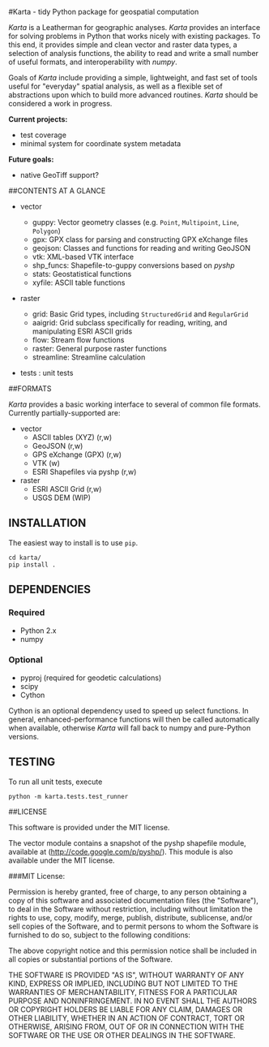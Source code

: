 #Karta - tidy Python package for geospatial computation

*Karta* is a Leatherman for geographic analyses. *Karta* provides an interface
for solving problems in Python that works nicely with existing packages. To this
end, it provides simple and clean vector and raster data types, a selection of
analysis functions, the ability to read and write a small number of useful
formats, and interoperability with *numpy*.

Goals of *Karta* include providing a simple, lightweight, and fast set of tools
useful for "everyday" spatial analysis, as well as a flexible set of
abstractions upon which to build more advanced routines. *Karta* should be
considered a work in progress.

**Current projects:**
- test coverage
- minimal system for coordinate system metadata

**Future goals:**
- native GeoTiff support?

##CONTENTS AT A GLANCE

- vector
    - guppy:        Vector geometry classes (e.g. `Point`, `Multipoint`, `Line`, `Polygon`)
    - gpx:          GPX class for parsing and constructing GPX eXchange files
    - geojson:      Classes and functions for reading and writing GeoJSON
    - vtk:          XML-based VTK interface
    - shp\_funcs:   Shapefile-to-guppy conversions based on _pyshp_
    - stats:        Geostatistical functions
    - xyfile:       ASCII table functions

- raster
    - grid:         Basic Grid types, including `StructuredGrid` and `RegularGrid`
    - aaigrid:      Grid subclass specifically for reading, writing, and manipulating ESRI ASCII grids
    - flow:         Stream flow functions
    - raster:       General purpose raster functions
    - streamline:   Streamline calculation

- tests : unit tests


##FORMATS

*Karta* provides a basic working interface to several of common file formats.
Currently partially-supported are:

- vector
    - ASCII tables (XYZ) (r,w)
    - GeoJSON (r,w)
    - GPS eXchange (GPX) (r,w)
    - VTK (w)
    - ESRI Shapefiles via pyshp (r,w)
- raster
    - ESRI ASCII Grid (r,w)
    - USGS DEM (WIP)

## INSTALLATION

The easiest way to install is to use `pip`.

    cd karta/
    pip install .

## DEPENDENCIES

### Required

- Python 2.x
- numpy

### Optional

- pyproj (required for geodetic calculations)
- scipy
- Cython

Cython is an optional dependency used to speed up select functions. In general,
enhanced-performance functions will then be called automatically when available,
otherwise *Karta* will fall back to numpy and pure-Python versions.

## TESTING

To run all unit tests, execute

    python -m karta.tests.test_runner

##LICENSE

This software is provided under the MIT license.

The vector module contains a snapshot of the pyshp shapefile module, available
at (http://code.google.com/p/pyshp/). This module is also available under the
MIT license.

###MIT License:

Permission is hereby granted, free of charge, to any person obtaining a copy of
this software and associated documentation files (the "Software"), to deal in
the Software without restriction, including without limitation the rights to
use, copy, modify, merge, publish, distribute, sublicense, and/or sell copies of
the Software, and to permit persons to whom the Software is furnished to do so,
subject to the following conditions:

The above copyright notice and this permission notice shall be included in all
copies or substantial portions of the Software.

THE SOFTWARE IS PROVIDED "AS IS", WITHOUT WARRANTY OF ANY KIND, EXPRESS OR
IMPLIED, INCLUDING BUT NOT LIMITED TO THE WARRANTIES OF MERCHANTABILITY, FITNESS
FOR A PARTICULAR PURPOSE AND NONINFRINGEMENT. IN NO EVENT SHALL THE AUTHORS OR
COPYRIGHT HOLDERS BE LIABLE FOR ANY CLAIM, DAMAGES OR OTHER LIABILITY, WHETHER
IN AN ACTION OF CONTRACT, TORT OR OTHERWISE, ARISING FROM, OUT OF OR IN
CONNECTION WITH THE SOFTWARE OR THE USE OR OTHER DEALINGS IN THE SOFTWARE.

